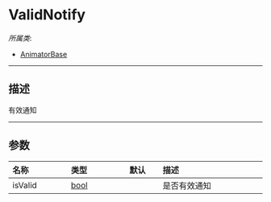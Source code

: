 # ValidNotify

*所属类*:
* [AnimatorBase](/Api/Classes/Animation/AnimatorBase.md)
------------------------------------------------------------------------------------------
## 描述

有效通知

------------------------------------------------------------------------------------------
## 参数

|<div style="width:100px">名称</div>|<div style="width:100px">类型</div>|<div style="width:50px">默认</div>|<div style="width:350px">描述</div>|
|:---|:---|:---|:---|
|isValid|[bool](/Api/DataType/Bool.md)||是否有效通知|
